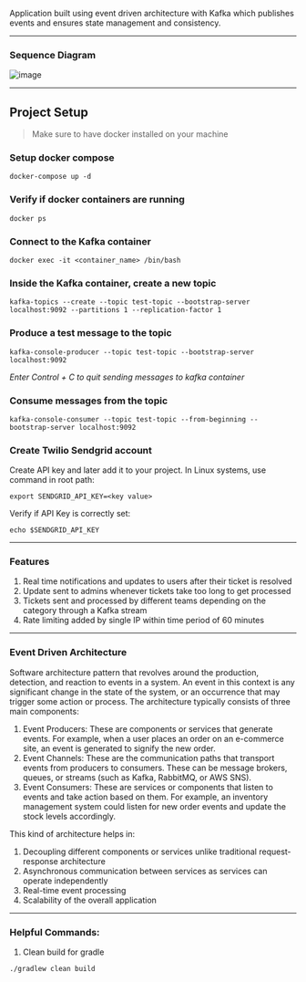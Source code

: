 Application built using event driven architecture with Kafka which publishes events and ensures state management and consistency.

---
### Sequence Diagram
![image](https://github.com/user-attachments/assets/c6447235-bebb-4d30-b79d-d1041cd452d8)

---

## Project Setup
> Make sure to have docker installed on your machine
### Setup docker compose

`docker-compose up -d`

### Verify if docker containers are running

`docker ps`

### Connect to the Kafka container

`docker exec -it <container_name> /bin/bash`

### Inside the Kafka container, create a new topic

`kafka-topics --create --topic test-topic --bootstrap-server localhost:9092 --partitions 1 --replication-factor 1`

### Produce a test message to the topic

`kafka-console-producer --topic test-topic --bootstrap-server localhost:9092`


*Enter Control + C to quit sending messages to kafka container*

### Consume messages from the topic
`kafka-console-consumer --topic test-topic --from-beginning --bootstrap-server localhost:9092`

### Create Twilio Sendgrid account
Create API key and later add it to your project.
In Linux systems, use command in root path:

`export SENDGRID_API_KEY=<key value>`

Verify if API Key is correctly set:

`echo $SENDGRID_API_KEY`

---
### Features
1. Real time notifications and updates to users after their ticket is resolved
2. Update sent to admins whenever tickets take too long to get processed
3. Tickets sent and processed by different teams depending on the category through a Kafka stream
4. Rate limiting added by single IP within time period of 60 minutes
---
### Event Driven Architecture
Software architecture pattern that revolves around the production, detection, and reaction to events in a system. An event in this context is any significant change in the state of the system, or an occurrence that may trigger some action or process.
The architecture typically consists of three main components:
1. Event Producers: These are components or services that generate events. For example, when a user places an order on an e-commerce site, an event is generated to signify the new order.
2. Event Channels: These are the communication paths that transport events from producers to consumers. These can be message brokers, queues, or streams (such as Kafka, RabbitMQ, or AWS SNS).
3. Event Consumers: These are services or components that listen to events and take action based on them. For example, an inventory management system could listen for new order events and update the stock levels accordingly.

This kind of architecture helps in:
1. Decoupling different components or services unlike traditional request-response architecture
2. Asynchronous communication between services as services can operate independently
3. Real-time event processing
4. Scalability of the overall application

---
### Helpful Commands:
1. Clean build for gradle

`./gradlew clean build`

